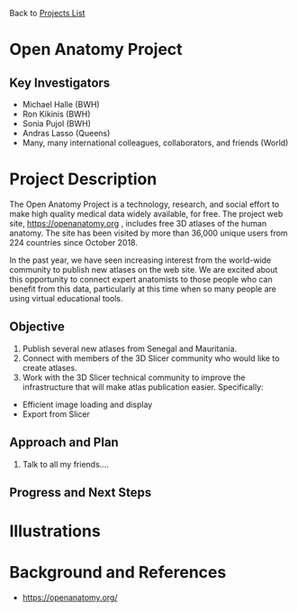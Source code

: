 Back to [Projects List](../../README.md#ProjectsList)

# Open Anatomy Project

## Key Investigators

- Michael Halle (BWH)
- Ron Kikinis (BWH)
- Sonia Pujol (BWH)
- Andras Lasso (Queens)
- Many, many international colleagues, collaborators, and friends (World)

# Project Description

The Open Anatomy Project is a technology, research, and social effort to make high quality medical data widely available, for free.
The project web site, https://openanatomy.org , includes free 3D atlases of the human anatomy. The site has been visited by more
than 36,000 unique users from 224 countries since October 2018.

In the past year, we have seen increasing interest from the world-wide community to publish new atlases on the web site. We are
excited about this opportunity to connect expert anatomists to those people who can benefit from this data, particularly at this time
when so many people are using virtual educational tools.

## Objective

1. Publish several new atlases from Senegal and Mauritania.
2. Connect with members of the 3D Slicer community who would like to create atlases.
3. Work with the 3D Slicer technical community to improve the infrastructure that will make atlas publication easier. Specifically:
  * Efficient image loading and display
  * Export from Slicer

## Approach and Plan

1. Talk to all my friends....

## Progress and Next Steps


# Illustrations

# Background and References

* https://openanatomy.org/
